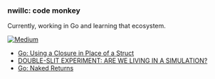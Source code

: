 ### nwillc: code monkey

Currently, working in Go and learning that ecosystem. 

[![Medium](https://img.shields.io/badge/medium-%2312100E.svg?&style=for-the-badge&logo=medium&logoColor=white)](https://medium.com/@nwillc)
<!-- BLOG-POST-LIST:START -->
- [Go: Using a Closure in Place of a Struct](https://nwillc.medium.com/go-using-a-closure-in-place-of-a-struct-d56ddd1e55f9?source=rss-c9a4243d7014------2)
- [DOUBLE-SLIT EXPERIMENT: ARE WE LIVING IN A SIMULATION?](https://nwillc.medium.com/double-slit-experiment-are-we-living-in-a-simulation-116ec9a5bcfa?source=rss-c9a4243d7014------2)
- [Go: Naked Returns](https://levelup.gitconnected.com/go-naked-returns-4e2094b598e6?source=rss-c9a4243d7014------2)
<!-- BLOG-POST-LIST:END -->
